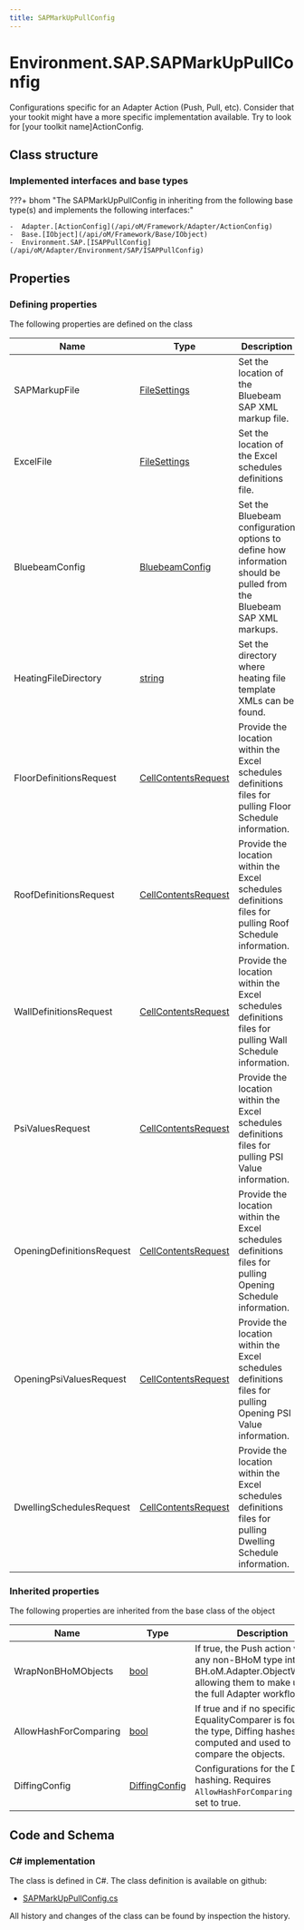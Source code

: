 ```yaml
---
title: SAPMarkUpPullConfig
---
```


# Environment.SAP.SAPMarkUpPullConfig

Configurations specific for an Adapter Action (Push, Pull, etc).
Consider that your tookit might have a more specific implementation available. Try to look for [your toolkit name]ActionConfig.

## Class structure

### Implemented interfaces and base types

???+ bhom "The SAPMarkUpPullConfig in inheriting from the following base type(s) and implements the following interfaces:"

    -  Adapter.[ActionConfig](/api/oM/Framework/Adapter/ActionConfig)
    -  Base.[IObject](/api/oM/Framework/Base/IObject)
    -  Environment.SAP.[ISAPPullConfig](/api/oM/Adapter/Environment/SAP/ISAPPullConfig)


## Properties



### Defining properties

The following properties are defined on the class

| Name             | Type             | Description      | Quantity         |
|------------------|------------------|------------------|------------------|
| SAPMarkupFile | [FileSettings](/api/oM/Framework/Adapter/FileSettings) | Set the location of the Bluebeam SAP XML markup file. | - |
| ExcelFile | [FileSettings](/api/oM/Framework/Adapter/FileSettings) | Set the location of the Excel schedules definitions file. | - |
| BluebeamConfig | [BluebeamConfig](/api/oM/Adapter/Environment/SAP/BluebeamConfig) | Set the Bluebeam configuration options to define how information should be pulled from the Bluebeam SAP XML markups. | - |
| HeatingFileDirectory | [string](https://learn.microsoft.com/en-us/dotnet/api/System.String?view=netstandard-2.0) | Set the directory where heating file template XMLs can be found. | - |
| FloorDefinitionsRequest | [CellContentsRequest](/api/oM/Adapter/Adapters/Excel/CellContentsRequest) | Provide the location within the Excel schedules definitions files for pulling Floor Schedule information. | - |
| RoofDefinitionsRequest | [CellContentsRequest](/api/oM/Adapter/Adapters/Excel/CellContentsRequest) | Provide the location within the Excel schedules definitions files for pulling Roof Schedule information. | - |
| WallDefinitionsRequest | [CellContentsRequest](/api/oM/Adapter/Adapters/Excel/CellContentsRequest) | Provide the location within the Excel schedules definitions files for pulling Wall Schedule information. | - |
| PsiValuesRequest | [CellContentsRequest](/api/oM/Adapter/Adapters/Excel/CellContentsRequest) | Provide the location within the Excel schedules definitions files for pulling PSI Value information. | - |
| OpeningDefinitionsRequest | [CellContentsRequest](/api/oM/Adapter/Adapters/Excel/CellContentsRequest) | Provide the location within the Excel schedules definitions files for pulling Opening Schedule information. | - |
| OpeningPsiValuesRequest | [CellContentsRequest](/api/oM/Adapter/Adapters/Excel/CellContentsRequest) | Provide the location within the Excel schedules definitions files for pulling Opening PSI Value information. | - |
| DwellingSchedulesRequest | [CellContentsRequest](/api/oM/Adapter/Adapters/Excel/CellContentsRequest) | Provide the location within the Excel schedules definitions files for pulling Dwelling Schedule information. | - |


### Inherited properties
The following properties are inherited from the base class of the object

| Name             | Type             | Description      | Quantity         |
|------------------|------------------|------------------|------------------|
| WrapNonBHoMObjects | [bool](https://learn.microsoft.com/en-us/dotnet/api/System.Boolean?view=netstandard-2.0) | If true, the Push action wraps any non-BHoM type into a BH.oM.Adapter.ObjectWrapper, allowing them to make use of the full Adapter workflow. | - |
| AllowHashForComparing | [bool](https://learn.microsoft.com/en-us/dotnet/api/System.Boolean?view=netstandard-2.0) | If true and if no specific EqualityComparer is found for the type, Diffing hashes are computed and used to compare the objects. | - |
| DiffingConfig | [DiffingConfig](/api/oM/Framework/Diffing/DiffingConfig) | Configurations for the Diffing hashing. Requires `AllowHashForComparing` to be set to true. | - |


## Code and Schema

### C# implementation

The class is defined in C#. The class definition is available on github:

- [SAPMarkUpPullConfig.cs](https://github.com/BHoM/SAP_Toolkit/blob/develop/SAP_oM/Config/SAPMarkUpPullConfig.cs)

All history and changes of the class can be found by inspection the history.
